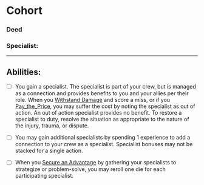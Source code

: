 # Cohort
### Deed
### Specialist:
<hr>

## Abilities:
- [ ] You gain a specialist. The specialist is part of your crew, but is managed as a connection and provides benefits to you and your allies per their role. When you [Withstand Damage](Withstand_Damage.md) and score a miss, or if you [Pay_the_Price](Pay_the_Price.md), you may suffer the cost by noting the specialist as out of action. An out of action specialist provides no benefit. To restore a specialist to duty, resolve the situation as appropriate to the nature of the injury, trauma, or dispute.

- [ ] You may gain additional specialists by spending 1 experience to add a connection to your crew as a specialist. Specialist bonuses may not be stacked for a single action.

- [ ] When you [Secure an Advantage](5_Moves/Adventure/Secure_an_Advantage.md) by gathering your specialists to strategize or problem-solve, you may reroll one die for each participating specialist.

